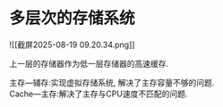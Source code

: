 # 多层次的存储系统

![[截屏2025-08-19 09.20.34.png]]

上一层的存储器作为低一层存储器的高速缓存.

主存—辅存:实现虚拟存储系统, 解决了主存容量不够的问题. <BR>
Cache—主存:解决了主存与CPU速度不匹配的问题.
